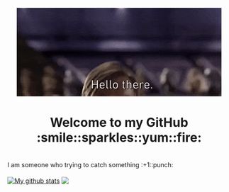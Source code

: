 <p align="center">
    <img src="./images/hellothere.gif" alt="Hello there">
</p>
<h1 align="center">
    Welcome to my GitHub :smile::sparkles::yum::fire:
</h1>
<br>
    I am someone who trying to catch something :+1::punch:
    
</br>
<br />

<div>
    <span>
        <a href="https://github.com/anuraghazra/github-readme-stats"><img align="center" src="https://github-readme-stats.vercel.app/api?username=MusaAkyuz&show_icons=true&include_all_commits=true&theme=dark&hide_border=true" alt="My github stats" /></a>
    </span>
    <span>
        <a href="https://github.com/anuraghazra/github-readme-stats"><img align="center" src="https://github-readme-stats.vercel.app/api/top-langs/?username=MusaAkyuz&layout=compact&theme=dark&hide_border=true"/></a>
    </span>
</div>
